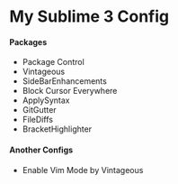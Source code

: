 # My Sublime 3 Config
#### Packages
* Package Control
* Vintageous
* SideBarEnhancements
* Block Cursor Everywhere
* ApplySyntax
* GitGutter
* FileDiffs
* BracketHighlighter

#### Another Configs
* Enable Vim Mode by Vintageous

